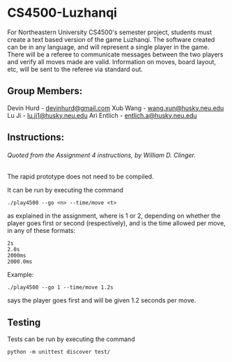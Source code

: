 CS4500-Luzhanqi
===============

For Northeastern University CS4500's semester project, students must create a text based version of the game Luzhanqi. The software created can be in any language, and will represent a single player in the game. There will be a referee to communicate messages between the two players and verify all moves made are valid. Information on moves, board layout, etc, will be sent to the referee via standard out.


## Group Members:

Devin Hurd - devinhurd@gmail.com
Xub Wang - wang.xun@husky.neu.edu
Lu Ji - lu.ji1@husky.neu.edu
Ari Entlich - entlich.a@husky.neu.edu


## Instructions:
###### Quoted from the Assignment 4 instructions, by William D. Clinger.

The rapid prototype does not need to be compiled.

It can be run by executing the command

    ./play4500 --go <n> --time/move <t>

as explained in the assignment, where <n> is 1 or 2, depending
on whether the player goes first or second (respectively),
and <t> is the time allowed per move, in any of these formats:

    2s
    2.0s
    2000ms
    2000.0ms

Example:

    ./play4500 --go 1 --time/move 1.2s

says the player goes first and will be given 1.2 seconds per
move.



## Testing
Tests can be run by executing the command

    python -m unittest discover test/